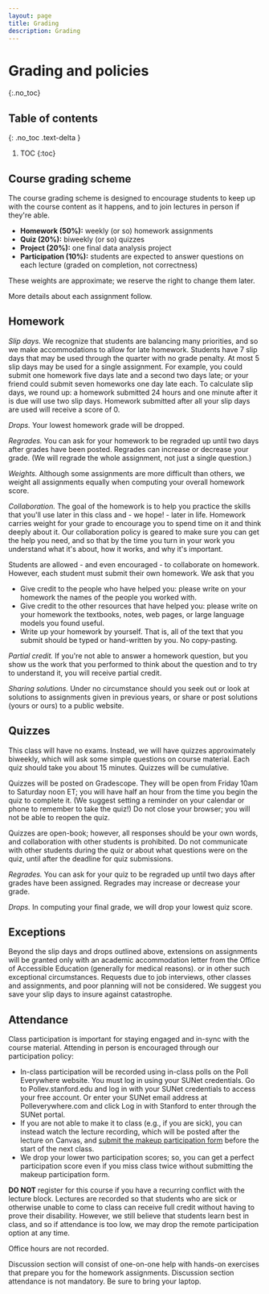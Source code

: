 ```yaml
---
layout: page
title: Grading
description: Grading
---
```


# Grading and policies
{:.no_toc}

## Table of contents
{: .no_toc .text-delta }

1. TOC
{:toc}

## Course grading scheme

The course grading scheme is designed to encourage students to keep up with
the course content as it happens, and to join lectures in person if they're able.

- **Homework (50%):** weekly (or so) homework assignments
- **Quiz (20%):** biweekly (or so) quizzes
- **Project (20%):** one final data analysis project
- **Participation (10%):** students are expected to answer questions on each lecture 
(graded on completion, not correctness)

These weights are approximate; we reserve the right to change them later.

More details about each assignment follow.

## Homework

*Slip days.* We recognize that students are balancing many priorities,
and so we make accommodations to allow for late homework.
Students have 7 slip days that may be used through the quarter with no grade penalty.
At most 5 slip days may be used for a single assignment.
For example, you could submit one homework five days late and a second two days late;
or your friend could submit seven homeworks one day late each.
To calculate slip days, we round up: a homework submitted 24 hours and one minute after it is due will use two slip days.
Homework submitted after all your slip days are used will receive a score of 0.

*Drops.* Your lowest homework grade will be dropped.

*Regrades.* You can ask for your homework to be regraded up until two days after grades have been posted.
Regrades can increase or decrease your grade.
(We will regrade the whole assignment, not just a single question.)

*Weights.* Although some assignments are more difficult than others,
we weight all assignments equally when computing your overall homework score.

*Collaboration.* The goal of the homework is to help you practice the skills that you'll use later in this class and - we hope! - later in life.
Homework carries weight for your grade to encourage you to spend time on it and think deeply about it.
Our collaboration policy is geared to make sure you can get the help you need,
and so that by the time you turn in your work you understand what it's about,
how it works, and why it's important.

Students are allowed - and even encouraged - to collaborate on homework.
However, each student must submit their own homework. We ask that you

- Give credit to the people who have helped you: please write on your homework the names of the people you worked with.
- Give credit to the other resources that have helped you: please write on your homework 
the textbooks, notes, web pages, or large language models you found useful.
- Write up your homework by yourself. That is, all of the text that you submit should be typed or hand-written by you.
No copy-pasting.

*Partial credit.* If you're not able to answer a homework question, but you show us
the work that you performed to think about the question and to try to understand it,
you will receive partial credit.

*Sharing solutions.* 
Under no circumstance should you seek out or look at solutions to assignments given in previous years,
or share or post solutions (yours or ours) to a public website.

## Quizzes

This class will have no exams. Instead, we will have quizzes approximately biweekly,
which will ask some simple questions on course material.
Each quiz should take you about 15 minutes. Quizzes will be cumulative.

Quizzes will be posted on Gradescope. They will be open from Friday 10am to Saturday noon ET;
you will have half an hour from the time you begin the quiz to complete it.
(We suggest setting a reminder on your calendar or phone to remember to take the quiz!)
Do not close your browser; you will not be able to reopen the quiz.

Quizzes are open-book; however, all responses should be your own words,
and collaboration with other students is prohibited.
Do not communicate with other students during the quiz
or about what questions were on the quiz,
until after the deadline for quiz submissions.

*Regrades.* You can ask for your quiz to be regraded up until two days after grades have been assigned.
Regrades may increase or decrease your grade.

*Drops.* In computing your final grade, we will drop your lowest quiz score.

## Exceptions

Beyond the slip days and drops outlined above,
extensions on assignments will be granted only 
with an academic accommodation letter from the Office of Accessible Education
(generally for medical reasons).
or in other such exceptional circumstances.
Requests due to job interviews, other classes and assignments, and poor planning will not be considered.
We suggest you save your slip days to insure against catastrophe.

## Attendance

Class participation is important for staying engaged and in-sync with the course material. 
Attending in person is encouraged through our participation policy:

* In-class participation will be recorded using in-class polls on the Poll Everywhere website. 
You must log in using your SUNet credentials. Go to Pollev.stanford.edu and log in with your SUNet credentials to access your free account. Or enter your SUNet email address at Polleverywhere.com and click Log in with Stanford to enter through the SUNet portal.
* If you are not able to make it to class (e.g., if you are sick), 
you can instead watch the lecture recording, which will be posted after the lecture on Canvas, 
and [submit the makeup participation form](https://forms.gle/Pv4o5jNs8aqsARkt7) before the start of the next class.
* We drop your lower two participation scores; so, you can get a perfect participation score even if you miss class twice without submitting the makeup participation form.

**DO NOT** register for this course if you have a recurring conflict with the lecture block.
Lectures are recorded so that students who are sick or otherwise unable to come to class can receive full credit 
without having to prove their disability. 
However, we still believe that students learn best in class, and so if attendance is too low, 
we may drop the remote participation option at any time.

Office hours are not recorded. 

Discussion section will consist of one-on-one help with hands-on exercises that prepare you for the homework assignments. 
Discussion section attendance is not mandatory.
Be sure to bring your laptop.

<!-- * We do not plan on recording any component of the course. -->

<!-- The teaching staff may periodically conduct attendance checks. -->

<!-- * Laptops and phones are not allowed in lecture, though you are permitted to use a tablet to take handwritten notes. [This article](https://www.nytimes.com/2017/11/22/business/laptops-not-during-lecture-or-meeting.html) explains why we have this policy. -->

<!-- This experience is typically much more valuable and enjoyable if attended in person, though we will attempt to stream the discussion section via Zoom.  -->

